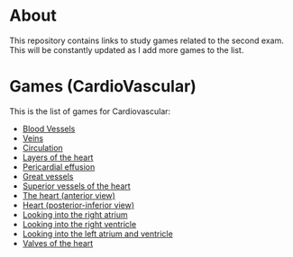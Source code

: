 # About

This repository contains links to study games related to the second exam. This will be constantly updated as I add more games to the list.

# Games (CardioVascular)

This is the list of games for Cardiovascular:

- [Blood Vessels](https://www.purposegames.com/game/f9ezioyW1KH)
- [Veins](https://www.purposegames.com/game/iQsflZICYZ1)
- [Circulation](https://www.purposegames.com/game/AFQ8e000kXf)
- [Layers of the heart](https://www.purposegames.com/game/uUDGQrJ5RI0)
- [Pericardial effusion](https://www.purposegames.com/game/pericardial-effusion)
- [Great vessels](https://www.purposegames.com/game/great-vessels-quiz)
- [Superior vessels of the heart](https://www.purposegames.com/game/superior-vessels-of-the-heart)
- [The heart (anterior view)](https://www.purposegames.com/game/the-heart-anterior-view)
- [Heart (posterior-inferior view)](https://www.purposegames.com/game/heart-posterior-inferior-view)
- [Looking into the right atrium](https://www.purposegames.com/game/looking-into-the-right-atrium)
- [Looking into the right ventricle](https://www.purposegames.com/game/looking-into-the-right-ventricle)
- [Looking into the left atrium and ventricle](https://www.purposegames.com/game/looking-into-the-left-atrium-and-ventricle)
- [Valves of the heart](https://www.purposegames.com/game/D31tStFWLwW)